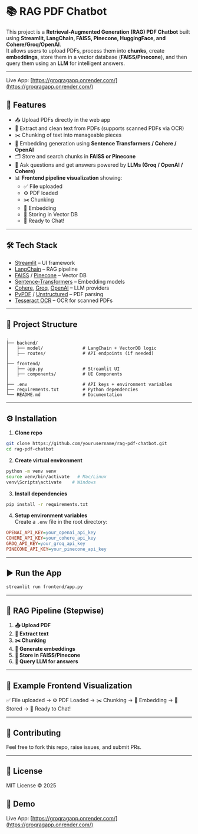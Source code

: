 # 📚 RAG PDF Chatbot

This project is a **Retrieval-Augmented Generation (RAG) PDF Chatbot** built using **Streamlit, LangChain, FAISS, Pinecone, HuggingFace, and Cohere/Groq/OpenAI**.  
It allows users to upload PDFs, process them into **chunks**, create **embeddings**, store them in a vector database (**FAISS/Pinecone**), and then query them using an **LLM** for intelligent answers.

---




Live App: [https://groqragapp.onrender.com/](https://groqragapp.onrender.com/)

## 🚀 Features
- 📤 Upload PDFs directly in the web app
- 📑 Extract and clean text from PDFs (supports scanned PDFs via OCR)
- ✂️ Chunking of text into manageable pieces
- 🧩 Embedding generation using **Sentence Transformers / Cohere / OpenAI**
- 🗂️ Store and search chunks in **FAISS or Pinecone**
- 💬 Ask questions and get answers powered by **LLMs (Groq / OpenAI / Cohere)**
- 📊 **Frontend pipeline visualization** showing:
  - ✅ File uploaded  
  - ⚙️ PDF loaded  
  - ✂️ Chunking  
  - 🧩 Embedding  
  - 💾 Storing in Vector DB  
  - 🤖 Ready to Chat!  

---

## 🛠️ Tech Stack
- [Streamlit](https://streamlit.io/) – UI framework
- [LangChain](https://www.langchain.com/) – RAG pipeline
- [FAISS](https://github.com/facebookresearch/faiss) / [Pinecone](https://www.pinecone.io/) – Vector DB
- [Sentence-Transformers](https://www.sbert.net/) – Embedding models
- [Cohere](https://cohere.com/), [Groq](https://groq.com/), [OpenAI](https://openai.com/) – LLM providers
- [PyPDF](https://pypi.org/project/pypdf/) / [Unstructured](https://unstructured-io.github.io/) – PDF parsing
- [Tesseract OCR](https://github.com/tesseract-ocr/tesseract) – OCR for scanned PDFs

---

## 📂 Project Structure
```
.
├── backend/
│   ├── model/               # LangChain + VectorDB logic
│   ├── routes/              # API endpoints (if needed)
│
├── frontend/
│   ├── app.py               # Streamlit UI
│   ├── components/          # UI Components
│
├── .env                     # API keys + environment variables
├── requirements.txt         # Python dependencies
└── README.md                # Documentation
```

---

## ⚙️ Installation

1. **Clone repo**
```bash
git clone https://github.com/yourusername/rag-pdf-chatbot.git
cd rag-pdf-chatbot
```

2. **Create virtual environment**
```bash
python -m venv venv
source venv/bin/activate   # Mac/Linux
venv\Scripts\activate    # Windows
```

3. **Install dependencies**
```bash
pip install -r requirements.txt
```

4. **Setup environment variables**  
Create a `.env` file in the root directory:
```ini
OPENAI_API_KEY=your_openai_api_key
COHERE_API_KEY=your_cohere_api_key
GROQ_API_KEY=your_groq_api_key
PINECONE_API_KEY=your_pinecone_api_key
```

---

## ▶️ Run the App
```bash
streamlit run frontend/app.py
```

---

## 🔄 RAG Pipeline (Stepwise)
1. **📤 Upload PDF**
2. **📑 Extract text**
3. **✂️ Chunking**
4. **🧩 Generate embeddings**
5. **💾 Store in FAISS/Pinecone**
6. **🤖 Query LLM for answers**

---

## 📸 Example Frontend Visualization

✅ File uploaded → ⚙️ PDF Loaded → ✂️ Chunking → 🧩 Embedding → 💾 Stored → 🤖 Ready to Chat!  

---

## 🤝 Contributing
Feel free to fork this repo, raise issues, and submit PRs.

---

## 📜 License
MIT License © 2025


## 🚀 Demo

Live App: [https://groqragapp.onrender.com/](https://groqragapp.onrender.com/)
